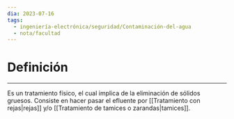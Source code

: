```yaml
---
dia: 2023-07-16
tags:
  - ingeniería-electrónica/seguridad/Contaminación-del-agua
  - nota/facultad
---
```

# Definición
---
Es un tratamiento físico, el cual implica de la eliminación de sólidos gruesos. Consiste en hacer pasar el efluente por [[Tratamiento con rejas|rejas]] y/o [[Tratamiento de tamices o zarandas|tamices]].